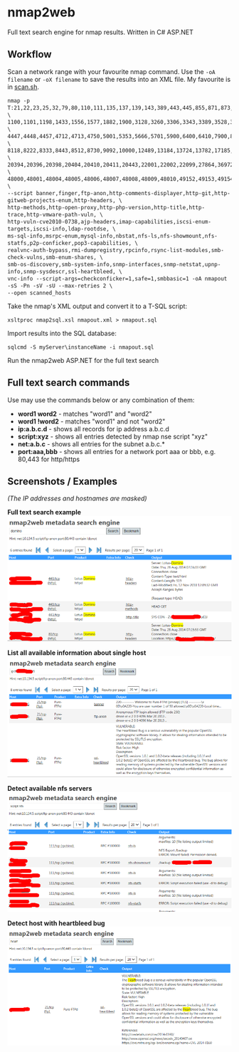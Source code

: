 # nmap2web
Full text search engine for nmap  results. Written in C# ASP.NET

## Workflow

Scan a network range with your favourite nmap command. Use the `-oA filename` or `-oX filename` to save the results into an XML file.
My favourite is in [scan.sh](scan.sh).
  
    nmap -p T:21,22,23,25,32,79,80,110,111,135,137,139,143,389,443,445,855,871,873,993,995,1090,1098,1099, \     
    1100,1101,1198,1433,1556,1577,1882,1900,3128,3260,3306,3343,3389,3528,3873,4095,4105,4444,4445,4446, \
    4447,4448,4457,4712,4713,4750,5001,5353,5666,5701,5900,6400,6410,7900,8000,8001,8005,8009,8080,8083, \
    8118,8222,8333,8443,8512,8730,9092,10000,12489,13184,13724,13782,17185,18080,20080,20389,20390,20391, \
    20394,20396,20398,20404,20410,20411,20443,22001,22002,22099,27864,36972,44441,44442,44443,44444,47001, \
    48000,48001,48004,48005,48006,48007,48008,48009,48010,49152,49153,49154,52752,U:161 \
    --script banner,finger,ftp-anon,http-comments-displayer,http-git,http-gitweb-projects-enum,http-headers, \
    http-methods,http-open-proxy,http-php-version,http-title,http-trace,http-vmware-path-vuln, \
    http-vuln-cve2010-0738,ajp-headers,imap-capabilities,iscsi-enum-targets,iscsi-info,ldap-rootdse, \
    ms-sql-info,msrpc-enum,mysql-info,nbstat,nfs-ls,nfs-showmount,nfs-statfs,p2p-conficker,pop3-capabilities, \
    realvnc-auth-bypass,rmi-dumpregistry,rpcinfo,rsync-list-modules,smb-check-vulns,smb-enum-shares, \
    smb-os-discovery,smb-system-info,snmp-interfaces,snmp-netstat,upnp-info,snmp-sysdescr,ssl-heartbleed, \
    vnc-info --script-args=checkconficker=1,safe=1,smbbasic=1 -oA nmapout -sS -Pn -sV -sU --max-retries 2 \
    --open scanned_hosts

Take the nmap's XML output and convert it to a T-SQL script:

    xsltproc nmap2sql.xsl nmapout.xml > nmapout.sql
  
Import results into the SQL database:

    sqlcmd -S myServer\instanceName -i nmapout.sql

Run the nmap2web ASP.NET for the full text search

## Full text search commands

Use may use the commands below or any combination of them:

- **word1 word2** - matches "word1" and "word2"
- **word1 !word2** - matches "word1" and not "word2"
- **ip:a.b.c.d** - shows all records for ip address a.b.c.d
- **script:xyz** - shows all entries detected by nmap nse script "xyz"
- **net:a.b.c** - shows all entries for the subnet a.b.c.\*
- **port:aaa,bbb** - shows all entries for a network port aaa or bbb, e.g. 80,443 for http/https

## Screenshots / Examples

_(The IP addresses and hostnames are masked)_

__Full text search example__
![fulltext.png](images/screen_fulltext.png)

__List all available information about single host__
![ip.png](images/screen_ip.png)

__Detect available nfs servers__
![detectnfs.png](images/screen_detectnfs.png)

__Detect host with heartbleed bug__
![detectheartbleed.png](images/screen_detectheartbleed.png)
